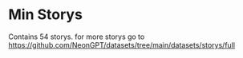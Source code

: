 # Min Storys
Contains 54 storys. for more storys go to https://github.com/NeonGPT/datasets/tree/main/datasets/storys/full
